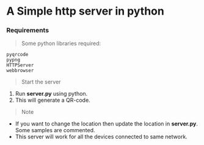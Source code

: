# A Simple http server in python

### Requirements
>Some python libraries required:
```
pyqrcode
pypng
HTTPServer
webbrowser
```

>Start the server
1. Run **server.py** using python.
2. This will generate a QR-code.

>Note
- If you want to change the location then update the location in **server.py**. Some samples are commented.
- This server will work for all the devices connected to same network.
